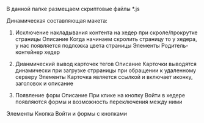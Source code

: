 В данной папке размещаем скриптовые файлы *.js

Динамическая составляющая макета:

1. Исключение накладывания контента на хедер при скроле/прокрутке страницы
Описание
Когда начинаем скролить страницу то у хедера, у нас появляется подложка цвета страницы
Элементы
Родитель-контейнер хедер

2. Дианмический вывод карточек тегов
Описание
Карточки выводятся динамически при загрузке стрраницы при обращении к удаленному серверу
Элементы
Карточка является ссылкой и включает иконку, заголовок и описание

3. Появление форм
Описание
При клике на кнопку Войти в хедере появляются формы и возможность переключения между ними

Элементы
Кнопка Войти и формы с кнопками
